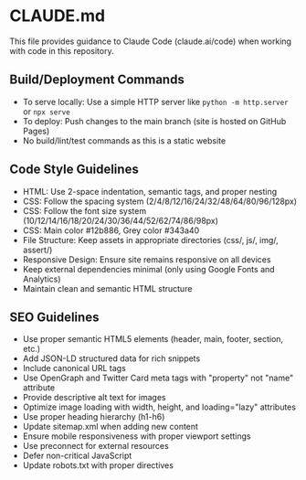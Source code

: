 # CLAUDE.md

This file provides guidance to Claude Code (claude.ai/code) when working with code in this repository.

## Build/Deployment Commands
- To serve locally: Use a simple HTTP server like `python -m http.server` or `npx serve`
- To deploy: Push changes to the main branch (site is hosted on GitHub Pages)
- No build/lint/test commands as this is a static website

## Code Style Guidelines
- HTML: Use 2-space indentation, semantic tags, and proper nesting
- CSS: Follow the spacing system (2/4/8/12/16/24/32/48/64/80/96/128px)
- CSS: Follow the font size system (10/12/14/16/18/20/24/30/36/44/52/62/74/86/98px)
- CSS: Main color #12b886, Grey color #343a40
- File Structure: Keep assets in appropriate directories (css/, js/, img/, assert/)
- Responsive Design: Ensure site remains responsive on all devices
- Keep external dependencies minimal (only using Google Fonts and Analytics)
- Maintain clean and semantic HTML structure

## SEO Guidelines
- Use proper semantic HTML5 elements (header, main, footer, section, etc.)
- Add JSON-LD structured data for rich snippets
- Include canonical URL tags
- Use OpenGraph and Twitter Card meta tags with "property" not "name" attribute
- Provide descriptive alt text for images
- Optimize image loading with width, height, and loading="lazy" attributes
- Use proper heading hierarchy (h1-h6)
- Update sitemap.xml when adding new content
- Ensure mobile responsiveness with proper viewport settings
- Use preconnect for external resources
- Defer non-critical JavaScript
- Update robots.txt with proper directives